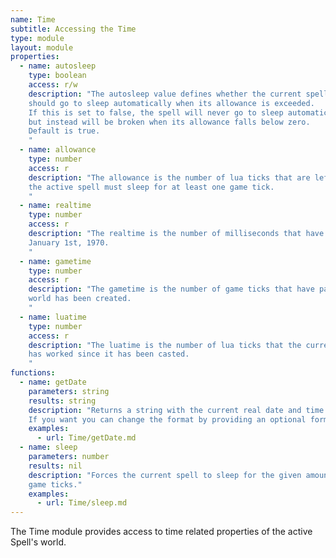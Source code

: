 ```yaml
---
name: Time
subtitle: Accessing the Time
type: module
layout: module
properties:
  - name: autosleep
    type: boolean
    access: r/w
    description: "The autosleep value defines whether the current spell
    should go to sleep automatically when its allowance is exceeded.
    If this is set to false, the spell will never go to sleep automatically,
    but instead will be broken when its allowance falls below zero.
    Default is true.
    "
  - name: allowance
    type: number
    access: r
    description: "The allowance is the number of lua ticks that are left before
    the active spell must sleep for at least one game tick.
    "
  - name: realtime
    type: number
    access: r
    description: "The realtime is the number of milliseconds that have passed since
    January 1st, 1970.
    "
  - name: gametime
    type: number
    access: r
    description: "The gametime is the number of game ticks that have passed since the
    world has been created.
    "
  - name: luatime
    type: number
    access: r
    description: "The luatime is the number of lua ticks that the current spell
    has worked since it has been casted.
    "
functions:
  - name: getDate
    parameters: string
    results: string
    description: "Returns a string with the current real date and time.
    If you want you can change the format by providing an optional format string."
    examples:
      - url: Time/getDate.md
  - name: sleep
    parameters: number
    results: nil
    description: "Forces the current spell to sleep for the given amount of
    game ticks."
    examples:
      - url: Time/sleep.md
---
```


The Time module provides access to time related properties of the active Spell's world.
